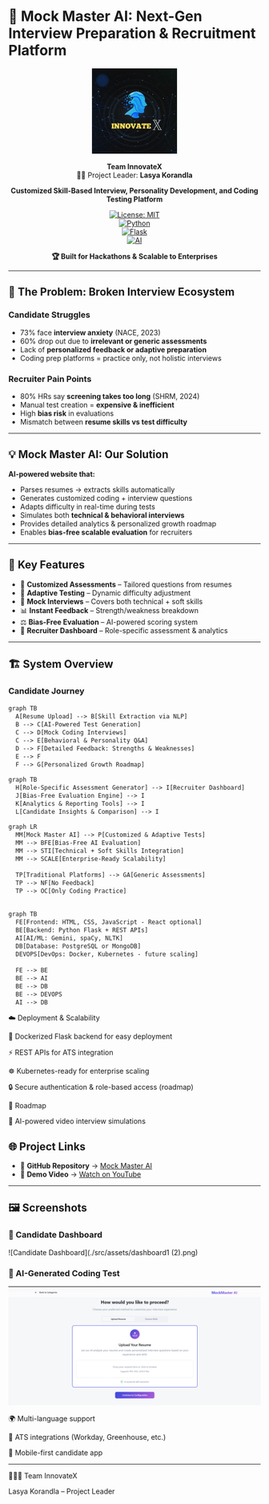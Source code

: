 # 🤖 Mock Master AI: Next-Gen Interview Preparation & Recruitment Platform

<div align="center">

<img src="./src/assets/LOGO.jpg" alt="Mock Master AI Logo" height="170">

**Team InnovateX**  
👩‍💻 Project Leader: **Lasya Korandla**

**Customized Skill-Based Interview, Personality Development, and Coding Testing Platform**

[![License: MIT](https://img.shields.io/badge/License-MIT-yellow.svg)](https://opensource.org/licenses/MIT)  
[![Python](https://img.shields.io/badge/Python-3.9+-blue.svg)](https://www.python.org/)  
[![Flask](https://img.shields.io/badge/Backend-Flask-red.svg)](https://flask.palletsprojects.com/)  
[![AI](https://img.shields.io/badge/AI-Gemini%20%7C%20spaCy%20%7C%20NLTK-green.svg)](https://deepmind.google/technologies/gemini/)

**🏆 Built for Hackathons & Scalable to Enterprises**

</div>

---

## 🚨 The Problem: Broken Interview Ecosystem

### Candidate Struggles
- 73% face **interview anxiety** (NACE, 2023)  
- 60% drop out due to **irrelevant or generic assessments**  
- Lack of **personalized feedback or adaptive preparation**  
- Coding prep platforms = practice only, not holistic interviews  

### Recruiter Pain Points
- 80% HRs say **screening takes too long** (SHRM, 2024)  
- Manual test creation = **expensive & inefficient**  
- High **bias risk** in evaluations  
- Mismatch between **resume skills vs test difficulty**  

---

## 💡 Mock Master AI: Our Solution

**AI-powered website that:**
- Parses resumes → extracts skills automatically  
- Generates customized coding + interview questions  
- Adapts difficulty in real-time during tests  
- Simulates both **technical & behavioral interviews**  
- Provides detailed analytics & personalized growth roadmap  
- Enables **bias-free scalable evaluation** for recruiters  

---

## 🔑 Key Features
- 🎯 **Customized Assessments** – Tailored questions from resumes  
- 🧠 **Adaptive Testing** – Dynamic difficulty adjustment  
- 🎤 **Mock Interviews** – Covers both technical + soft skills  
- 📊 **Instant Feedback** – Strength/weakness breakdown  
- ⚖️ **Bias-Free Evaluation** – AI-powered scoring system  
- 🏢 **Recruiter Dashboard** – Role-specific assessment & analytics  

---

## 🏗️ System Overview

### Candidate Journey
```mermaid
graph TB
  A[Resume Upload] --> B[Skill Extraction via NLP]
  B --> C[AI-Powered Test Generation]
  C --> D[Mock Coding Interviews]
  C --> E[Behavioral & Personality Q&A]
  D --> F[Detailed Feedback: Strengths & Weaknesses]
  E --> F
  F --> G[Personalized Growth Roadmap]
```

```mermaid
graph TB
  H[Role-Specific Assessment Generator] --> I[Recruiter Dashboard]
  J[Bias-Free Evaluation Engine] --> I
  K[Analytics & Reporting Tools] --> I
  L[Candidate Insights & Comparison] --> I
```

```mermaid
graph LR
  MM[Mock Master AI] --> P[Customized & Adaptive Tests]
  MM --> BFE[Bias-Free AI Evaluation]
  MM --> STI[Technical + Soft Skills Integration]
  MM --> SCALE[Enterprise-Ready Scalability]

  TP[Traditional Platforms] --> GA[Generic Assessments]
  TP --> NF[No Feedback]
  TP --> OC[Only Coding Practice]
```

```mermaid

graph TB
  FE[Frontend: HTML, CSS, JavaScript - React optional]
  BE[Backend: Python Flask + REST APIs]
  AI[AI/ML: Gemini, spaCy, NLTK]
  DB[Database: PostgreSQL or MongoDB]
  DEVOPS[DevOps: Docker, Kubernetes - future scaling]

  FE --> BE
  BE --> AI
  BE --> DB
  BE --> DEVOPS
  AI --> DB

```

☁️ Deployment & Scalability

🚀 Dockerized Flask backend for easy deployment

⚡ REST APIs for ATS integration

☸️ Kubernetes-ready for enterprise scaling

🔒 Secure authentication & role-based access (roadmap)

🔮 Roadmap

🎥 AI-powered video interview simulations

## 🌐 Project Links

- 📂 **GitHub Repository** → [Mock Master AI](https://github.com/Xinnovations/MockMaster-AI)  
- 🎥 **Demo Video** → [Watch on YouTube](https://www.youtube.com/watch?v=S7a7Qe4l6W8&lc=Ugx9uCTNETgGE8k4db54AaABAg)  

---

## 🖼️ Screenshots

### 🔹 Candidate Dashboard
![Candidate Dashboard](./src/assets/dashboard1 (2).png)

### 🔹 AI-Generated Coding Test
![Coding Test](./src/assets/dashboard2.png)


🌍 Multi-language support

🤝 ATS integrations (Workday, Greenhouse, etc.)

📱 Mobile-first candidate app



---

👨‍👩‍👧 Team InnovateX

Lasya Korandla – Project Leader
